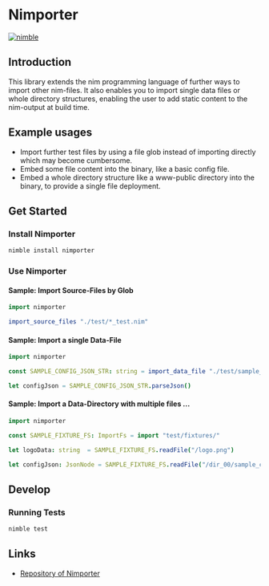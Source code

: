 # Nimporter

[![nimble](https://raw.githubusercontent.com/yglukhov/nimble-tag/master/nimble_js.png)](https://github.com/yglukhov/nimble-tag)


## Introduction

This library extends the nim programming language of further ways to import other nim-files.
It also enables you to import single data files or whole directory structures, enabling the
user to add static content to the nim-output at build time.

## Example usages

- Import further test files by using a file glob instead of importing directly
  which may become cumbersome.
- Embed some file content into the binary, like a basic config file.
- Embed a whole directory structure like a www-public directory into the binary,
  to provide a single file deployment.



## Get Started

### Install Nimporter

   ```bash
   nimble install nimporter
   ```

### Use Nimporter

#### Sample: Import Source-Files by Glob

   ```nim
   import nimporter

   import_source_files "./test/*_test.nim"
   ```

#### Sample: Import a single Data-File

   ```nim
   import nimporter

   const SAMPLE_CONFIG_JSON_STR: string = import_data_file "./test/sample_config.json"

   let configJson = SAMPLE_CONFIG_JSON_STR.parseJson()
   ```

#### Sample: Import a Data-Directory with multiple files ...

   ```nim
   import nimporter

   const SAMPLE_FIXTURE_FS: ImportFs = import "test/fixtures/"

   let logoData: string  = SAMPLE_FIXTURE_FS.readFile("/logo.png")

   let configJson: JsonNode = SAMPLE_FIXTURE_FS.readFile("/dir_00/sample_config.json").parseJson()
   ```


## Develop

### Running Tests

   ```bash
   nimble test
   ```



## Links

- [Repository of Nimporter](https://github.com/RaimundHuebel/nimporter)
